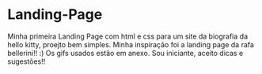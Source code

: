 # Landing-Page
Minha primeira Landing Page com html e css para um site da biografia da hello kitty, proejto bem simples.
Minha inspiração foi a landing page da rafa bellerini!! :)
Os gifs usados estão em anexo.
Sou iniciante, aceito dicas e sugestões!!

